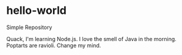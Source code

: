 # hello-world
Simple Repository

Quack, I'm learning Node.js.  I love the smell of Java in the morning.
Poptarts are ravioli.  Change my mind.  
